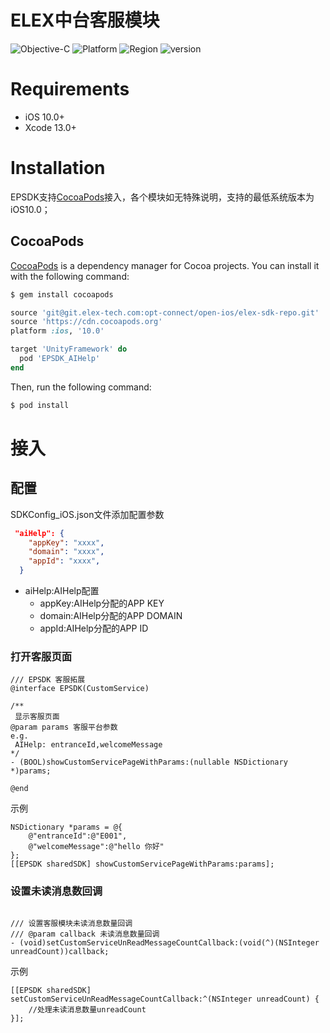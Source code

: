 # ELEX中台客服模块
![Objective-C](https://img.shields.io/badge/Objective--C-blue.svg?style=flat)
![Platform](https://img.shields.io/badge/platform-iOS-A1A1A1?style=flat)
![Region](https://img.shields.io/badge/region-CN_|_Oversea-green.svg?style=flat)
![version](https://img.shields.io/badge/iOS-12.0-orange.svg?style=flat)

# Requirements

- iOS 10.0+
- Xcode 13.0+

# Installation

EPSDK支持[CocoaPods](https://cocoapods.org)接入，各个模块如无特殊说明，支持的最低系统版本为iOS10.0；
## CocoaPods
[CocoaPods](http://cocoapods.org) is a dependency manager for Cocoa projects. You can install it with the following command:

```bash
$ gem install cocoapods
```

```ruby
source 'git@git.elex-tech.com:opt-connect/open-ios/elex-sdk-repo.git'
source 'https://cdn.cocoapods.org'
platform :ios, '10.0'

target 'UnityFramework' do
  pod 'EPSDK_AIHelp'
end
```
Then, run the following command:

```bash
$ pod install
```

# 接入
## 配置
SDKConfig_iOS.json文件添加配置参数

```json
 "aiHelp": {
    "appKey": "xxxx",
    "domain": "xxxx",
    "appId": "xxxx",
  }
```

- aiHelp:AIHelp配置
	- appKey:AIHelp分配的APP KEY
	- domain:AIHelp分配的APP DOMAIN
	- appId:AIHelp分配的APP ID

### 打开客服页面
```objc
/// EPSDK 客服拓展
@interface EPSDK(CustomService)

/**
 显示客服页面
@param params 客服平台参数
e.g.
 AIHelp: entranceId,welcomeMessage
*/
- (BOOL)showCustomServicePageWithParams:(nullable NSDictionary *)params;

@end

```

示例
```objc
NSDictionary *params = @{
	@"entranceId":@"E001",
	@"welcomeMessage":@"hello 你好"
};
[[EPSDK sharedSDK] showCustomServicePageWithParams:params];
```

### 设置未读消息数回调
```objc

/// 设置客服模块未读消息数量回调
/// @param callback 未读消息数量回调
- (void)setCustomServiceUnReadMessageCountCallback:(void(^)(NSInteger unreadCount))callback;
```
示例
```objc
[[EPSDK sharedSDK] setCustomServiceUnReadMessageCountCallback:^(NSInteger unreadCount) {
	//处理未读消息数量unreadCount        
}];

```
